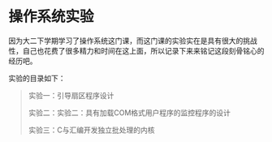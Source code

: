 # 操作系统实验

因为大二下学期学习了操作系统这门课，而这门课的实验实在是具有很大的挑战性，自己也花费了很多精力和时间在这上面，所以记录下来来铭记这段刻骨铭心的经历吧。

实验的目录如下：

> 实验一：引导扇区程序设计
>
> 实验二：实验二：具有加载COM格式用户程序的监控程序的设计
>
> 实验三：C与汇编开发独立批处理的内核

